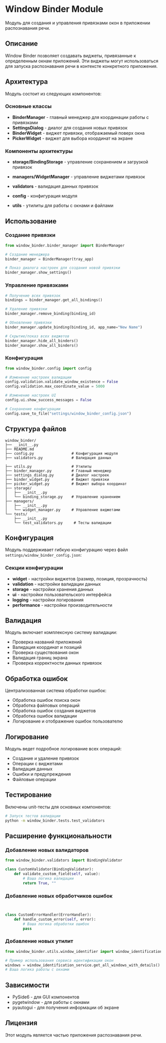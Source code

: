 # Window Binder Module

Модуль для создания и управления привязками окон в приложении распознавания речи.

## Описание

Window Binder позволяет создавать виджеты, привязанные к определенным окнам приложений. Эти виджеты могут использоваться для запуска распознавания речи в контексте конкретного приложения.

## Архитектура

Модуль состоит из следующих компонентов:

### Основные классы

- **BinderManager** - главный менеджер для координации работы с привязками
- **SettingsDialog** - диалог для создания новых привязок
- **BinderWidget** - виджет привязки, отображаемый поверх окна
- **PickerWidget** - виджет для выбора координат на экране

### Компоненты архитектуры

- **storage/BindingStorage** - управление сохранением и загрузкой привязок
- **managers/WidgetManager** - управление виджетами привязок
- **validators** - валидация данных привязок

- **config** - конфигурация модуля
- **utils** - утилиты для работы с окнами и файлами

## Использование

### Создание привязки

```python
from window_binder.binder_manager import BinderManager

# Создание менеджера
binder_manager = BinderManager(tray_app)

# Показ диалога настроек для создания новой привязки
binder_manager.show_settings()
```

### Управление привязками

```python
# Получение всех привязок
bindings = binder_manager.get_all_bindings()

# Удаление привязки
binder_manager.remove_binding(binding_id)

# Обновление привязки
binder_manager.update_binding(binding_id, app_name="New Name")

# Скрытие/показ всех виджетов
binder_manager.hide_all_binders()
binder_manager.show_all_binders()
```

### Конфигурация

```python
from window_binder.config import config

# Изменение настроек валидации
config.validation.validate_window_existence = False
config.validation.max_coordinate_value = 5000

# Изменение настроек UI
config.ui.show_success_messages = False

# Сохранение конфигурации
config.save_to_file("settings/window_binder_config.json")
```

## Структура файлов

```
window_binder/
├── __init__.py
├── README.md
├── config.py                 # Конфигурация модуля
├── validators.py             # Валидация данных

├── utils.py                  # Утилиты
├── binder_manager.py         # Главный менеджер
├── settings_dialog.py        # Диалог настроек
├── binder_widget.py          # Виджет привязки
├── picker_widget.py          # Виджет выбора координат
├── storage/
│   ├── __init__.py
│   └── binding_storage.py    # Управление хранением
├── managers/
│   ├── __init__.py
│   └── widget_manager.py     # Управление виджетами
└── tests/
    ├── __init__.py
    └── test_validators.py     # Тесты валидации
```

## Конфигурация

Модуль поддерживает гибкую конфигурацию через файл `settings/window_binder_config.json`:

### Секции конфигурации

- **widget** - настройки виджетов (размер, позиция, прозрачность)
- **validation** - настройки валидации данных
- **storage** - настройки хранения данных
- **ui** - настройки пользовательского интерфейса
- **logging** - настройки логирования
- **performance** - настройки производительности

## Валидация

Модуль включает комплексную систему валидации:

- Проверка названий приложений
- Валидация координат и позиций
- Проверка существования окон
- Валидация границ экрана
- Проверка корректности данных привязок

## Обработка ошибок

Централизованная система обработки ошибок:

- Обработка ошибок поиска окон
- Обработка файловых операций
- Обработка ошибок создания виджетов
- Обработка ошибок валидации
- Логирование и отображение ошибок пользователю

## Логирование

Модуль ведет подробное логирование всех операций:

- Создание и удаление привязок
- Операции с виджетами
- Валидация данных
- Ошибки и предупреждения
- Файловые операции

## Тестирование

Включены unit-тесты для основных компонентов:

```bash
# Запуск тестов валидации
python -m window_binder.tests.test_validators
```

## Расширение функциональности

### Добавление новых валидаторов

```python
from window_binder.validators import BindingValidator

class CustomValidator(BindingValidator):
    def validate_custom_field(self, value):
        # Ваша логика валидации
        return True, ""
```

### Добавление новых обработчиков ошибок

```python


class CustomErrorHandler(ErrorHandler):
    def handle_custom_error(self, error):
        # Ваша логика обработки ошибок
        pass
```

### Добавление новых утилит

```python
from window_binder.utils.window_identifier import window_identification_service

# Пример использования сервиса идентификации окон
windows = window_identification_service.get_all_windows_with_details()
# Ваша логика работы с окнами
```

## Зависимости

- PySide6 - для GUI компонентов
- pygetwindow - для работы с окнами
- pyautogui - для получения информации об экране

## Лицензия

Этот модуль является частью приложения распознавания речи.